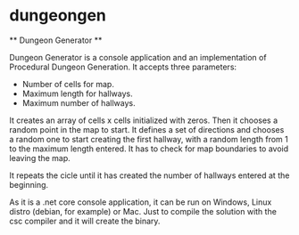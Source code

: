 # dungeongen
** Dungeon Generator **

Dungeon Generator is a console application and an implementation of Procedural Dungeon Generation. It accepts three parameters:

* Number of cells for map.
* Maximum length for hallways.
* Maximum number of hallways.

It creates an array of cells x cells initialized with zeros. Then it chooses a random point in the map to start. It defines a set of directions and chooses a random one to start creating the first hallway, with a random length from 1 to the maximum length entered. It has to check for map boundaries to avoid leaving the map.

It repeats the cicle until it has created the number of hallways entered at the beginning.

As it is a .net core console application, it can be run on Windows, Linux distro (debian, for example) or Mac. Just to compile the solution with the csc compiler and it will create the binary.
